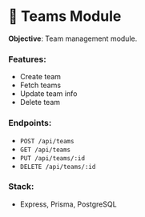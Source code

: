 # 📄 Teams Module

**Objective**: Team management module.

### Features:
- Create team
- Fetch teams
- Update team info
- Delete team

### Endpoints:
- `POST /api/teams`
- `GET /api/teams`
- `PUT /api/teams/:id`
- `DELETE /api/teams/:id`

### Stack:
- Express, Prisma, PostgreSQL
